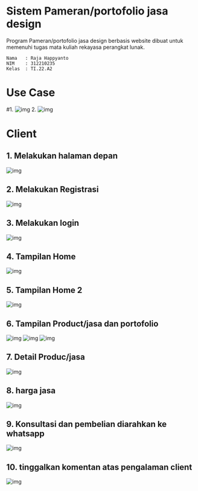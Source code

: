 # Sistem Pameran/portofolio jasa design
Program Pameran/portofolio jasa design berbasis website dibuat untuk memenuhi tugas mata kuliah rekayasa perangkat lunak. 

```
Nama   : Raja Happyanto
NIM    : 312210235
Kelas  : TI.22.A2
```

# Use Case
#1. 
![img](https://github.com/luffy-arc/Sistem_PameranDesign/blob/main/Screenshot%20(96).png)
2. 
![img](https://github.com/luffy-arc/Sistem_PameranDesign/blob/main/Screenshot%20(96).png)


# Client
## 1. Melakukan halaman depan

![img](https://github.com/luffy-arc/Sistem_PameranDesign/blob/main/Screenshot%20(96).png)

## 2. Melakukan Registrasi

![img](https://github.com/luffy-arc/Sistem_PameranDesign/blob/main/Screenshot%20(97).png)

## 3. Melakukan login

![img](https://github.com/luffy-arc/Sistem_PameranDesign/blob/main/Screenshot%20(98).png)

## 4. Tampilan Home

![img](https://github.com/luffy-arc/Sistem_PameranDesign/blob/main/Screenshot%20(99).png)

## 5. Tampilan Home 2

![img](https://github.com/luffy-arc/Sistem_PameranDesign/blob/main/Screenshot%20(100).png)

## 6. Tampilan Product/jasa dan portofolio

![img](https://github.com/luffy-arc/Sistem_PameranDesign/blob/main/Screenshot%20(101).png)
![img](https://github.com/luffy-arc/Sistem_PameranDesign/blob/main/Screenshot%20(102).png)
![img](https://github.com/luffy-arc/Sistem_PameranDesign/blob/main/Screenshot%20(103).png)

## 7. Detail Produc/jasa

![img](https://github.com/luffy-arc/Sistem_PameranDesign/blob/main/Screenshot%20(104).png)

## 8. harga jasa

![img](https://github.com/luffy-arc/Sistem_PameranDesign/blob/main/Screenshot%20(105).png)

## 9. Konsultasi dan pembelian diarahkan ke whatsapp

![img](https://github.com/luffy-arc/Sistem_PameranDesign/blob/main/Screenshot%20(106).png)

## 10. tinggalkan komentan atas pengalaman client

![img](https://github.com/luffy-arc/Sistem_PameranDesign/blob/main/Screenshot%20(107).png)


